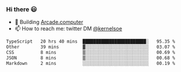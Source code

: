 ### Hi there 😃

- 🔨 Building [Arcade.computer](https://arcade.computer)
- 📫 How to reach me: twitter DM [@kernelsoe](https://twitter.com/kernelsoe)

<!--START_SECTION:waka-->

```txt
TypeScript   20 hrs 40 mins  ████████████████████████░   95.35 %
Other        39 mins         ▓░░░░░░░░░░░░░░░░░░░░░░░░   03.07 %
CSS          8 mins          ▒░░░░░░░░░░░░░░░░░░░░░░░░   00.69 %
JSON         8 mins          ▒░░░░░░░░░░░░░░░░░░░░░░░░   00.68 %
Markdown     2 mins          ░░░░░░░░░░░░░░░░░░░░░░░░░   00.19 %
```

<!--END_SECTION:waka-->
